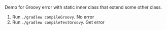 Demo for Groovy error with static inner class that extend some other class.
1. Run `./gradlew compileGroovy`. No error
2. Run `./gradlew compileTestGroovy`. Get error
